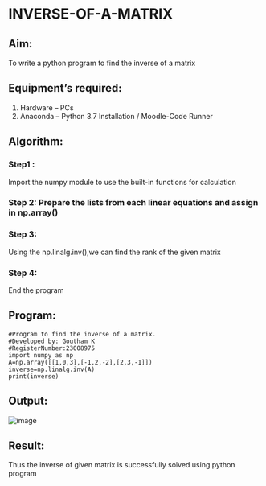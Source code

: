 # INVERSE-OF-A-MATRIX
## Aim:
To write a python program to find the inverse of a matrix
## Equipment’s required:
1. 	Hardware – PCs
2. 	Anaconda – Python 3.7 Installation / Moodle-Code Runner
## Algorithm:
### Step1 : 
Import the numpy module to use the built-in functions for calculation
### Step 2: Prepare the lists from each linear equations and assign in np.array()
### Step 3: 
Using the np.linalg.inv(),we can find the rank of the given matrix
### Step 4:
End the program

## Program:
```
#Program to find the inverse of a matrix.
#Developed by: Goutham K
#RegisterNumber:23008975
import numpy as np
A=np.array([[1,0,3],[-1,2,-2],[2,3,-1]])
inverse=np.linalg.inv(A)
print(inverse)
```
## Output:
![image](https://github.com/Goutham2306/INVERSE-OF-A-MATRIX/assets/138971154/d84e6a6c-4b40-47bd-ab3d-d9a80f02a079)

## Result:
Thus the inverse of given matrix is successfully solved using python program

